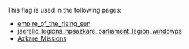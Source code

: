 This flag is used in the following pages:
 - [empire_of_the_rising_sun](../events/empire_of_the_rising_sun.md)
 - [jaerelic_legions_npsazkare_parliament_legion_windowps](../events/jaerelic_legions_npsazkare_parliament_legion_windowps.md)
 - [Azkare_Missions](../missions/Azkare_Missions.md)
